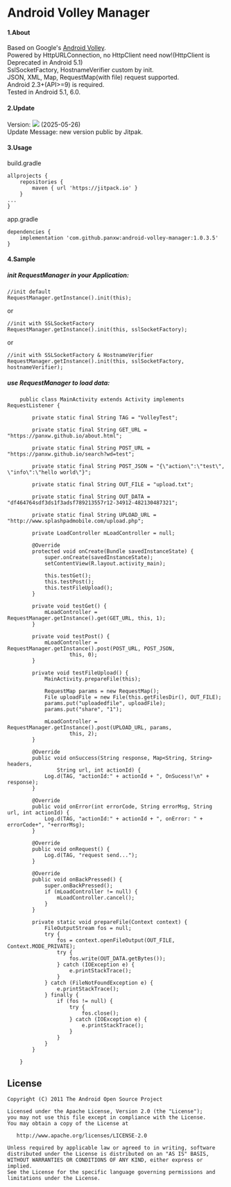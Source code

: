 Android Volley Manager
====================
#### 1.About
Based on Google's [Android Volley](https://github.com/mcxiaoke/android-volley).  
Powered by HttpURLConnection, no HttpClient need now!(HttpClient is Deprecated in Android 5.1)  
SslSocketFactory, HostnameVerifier custom by init.  
JSON, XML, Map, RequestMap(with file) request supported.  
Android 2.3+(API>=9) is required.  
Tested in Android 5.1, 6.0.

#### 2.Update
Version: [![](https://jitpack.io/v/panxw/android-volley-manager.svg)](https://jitpack.io/#panxw/android-volley-manager) (2025-05-26)  
Update Message: new version public by Jitpak.

#### 3.Usage

build.gradle

```
allprojects {
	repositories {
	    maven { url 'https://jitpack.io' }
	}
...
}

```

app.gradle
```
dependencies {
    implementation 'com.github.panxw:android-volley-manager:1.0.3.5'
}
```

#### 4.Sample
##### init RequestManager in your Application: 

```
//init default
RequestManager.getInstance().init(this);
```

or
```
//init with SSLSocketFactory
RequestManager.getInstance().init(this, sslSocketFactory);
```

or
```
//init with SSLSocketFactory & HostnameVerifier
RequestManager.getInstance().init(this, sslSocketFactory, hostnameVerifier);
```

##### use RequestManager to load data:
```
	public class MainActivity extends Activity implements RequestListener {

		private static final String TAG = "VolleyTest";

		private static final String GET_URL = "https://panxw.github.io/about.html";

		private static final String POST_URL = "https://panxw.github.io/search?wd=test";

		private static final String POST_JSON = "{\"action\":\"test\", \"info\":\"hello world\"}";

		private static final String OUT_FILE = "upload.txt";

		private static final String OUT_DATA = "df464764sdf3ds1f3adsf789213557r12-34912-482130487321";

		private static final String UPLOAD_URL = "http://www.splashpadmobile.com/upload.php";

		private LoadController mLoadController = null;

		@Override
		protected void onCreate(Bundle savedInstanceState) {
			super.onCreate(savedInstanceState);
			setContentView(R.layout.activity_main);

			this.testGet();
			this.testPost();
			this.testFileUpload();
		}

		private void testGet() {
			mLoadController = RequestManager.getInstance().get(GET_URL, this, 1);
		}

		private void testPost() {
			mLoadController = RequestManager.getInstance().post(POST_URL, POST_JSON,
					this, 0);
		}

		private void testFileUpload() {
			MainActivity.prepareFile(this);

			RequestMap params = new RequestMap();
			File uploadFile = new File(this.getFilesDir(), OUT_FILE);
			params.put("uploadedfile", uploadFile);
			params.put("share", "1");

			mLoadController = RequestManager.getInstance().post(UPLOAD_URL, params,
					this, 2);
		}

		@Override
		public void onSuccess(String response, Map<String, String> headers,
				String url, int actionId) {
			Log.d(TAG, "actionId:" + actionId + ", OnSucess!\n" + response);
		}

		@Override
		public void onError(int errorCode, String errorMsg, String url, int actionId) {
			Log.d(TAG, "actionId:" + actionId + ", onError: " + errorCode+", "+errorMsg);
		}

		@Override
		public void onRequest() {
			Log.d(TAG, "request send...");
		}

		@Override
		public void onBackPressed() {
			super.onBackPressed();
			if (mLoadController != null) {
				mLoadController.cancel();
			}
		}

		private static void prepareFile(Context context) {
			FileOutputStream fos = null;
			try {
				fos = context.openFileOutput(OUT_FILE, Context.MODE_PRIVATE);
				try {
					fos.write(OUT_DATA.getBytes());
				} catch (IOException e) {
					e.printStackTrace();
				}
			} catch (FileNotFoundException e) {
				e.printStackTrace();
			} finally {
				if (fos != null) {
					try {
						fos.close();
					} catch (IOException e) {
						e.printStackTrace();
					}
				}
			}
		}

	}
```

## License

    Copyright (C) 2011 The Android Open Source Project

    Licensed under the Apache License, Version 2.0 (the "License");
    you may not use this file except in compliance with the License.
    You may obtain a copy of the License at

       http://www.apache.org/licenses/LICENSE-2.0

    Unless required by applicable law or agreed to in writing, software
    distributed under the License is distributed on an "AS IS" BASIS,
    WITHOUT WARRANTIES OR CONDITIONS OF ANY KIND, either express or implied.
    See the License for the specific language governing permissions and
    limitations under the License.

